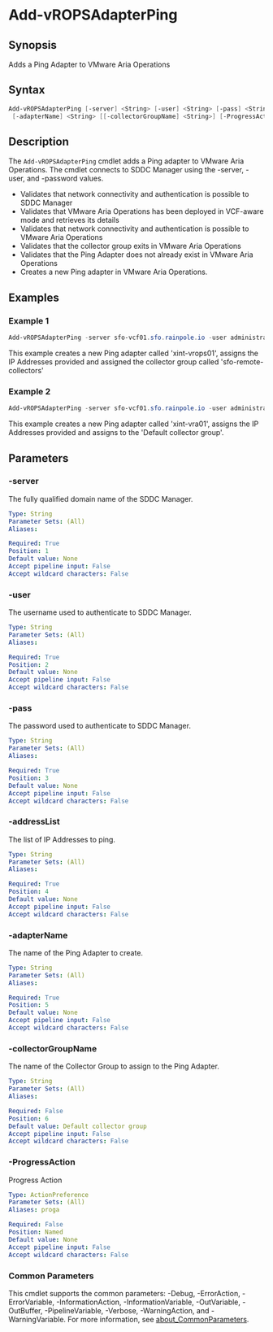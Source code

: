 # Add-vROPSAdapterPing

## Synopsis

Adds a Ping Adapter to VMware Aria Operations

## Syntax

```powershell
Add-vROPSAdapterPing [-server] <String> [-user] <String> [-pass] <String> [-addressList] <String>
 [-adapterName] <String> [[-collectorGroupName] <String>] [-ProgressAction <ActionPreference>] [<CommonParameters>]
```

## Description

The `Add-vROPSAdapterPing` cmdlet adds a Ping adapter to VMware Aria Operations.
The cmdlet connects to SDDC Manager using the -server, -user, and -password values.

- Validates that network connectivity and authentication is possible to SDDC Manager
- Validates that VMware Aria Operations has been deployed in VCF-aware mode and retrieves its details
- Validates that network connectivity and authentication is possible to VMware Aria Operations
- Validates that the collector group exits in VMware Aria Operations
- Validates that the Ping Adapter does not already exist in VMware Aria Operations
- Creates a new Ping adapter in VMware Aria Operations.

## Examples

### Example 1

```powershell
Add-vROPSAdapterPing -server sfo-vcf01.sfo.rainpole.io -user administrator@vsphere.local -pass VMw@re1! -addressList "192.168.11.30,192.168.11.31,192.168.11.32,192.168.11.33" -adapterName xint-vrops01 -collectorGroupName "sfo-remote-collectors"
```

This example creates a new Ping adapter called 'xint-vrops01', assigns the IP Addresses provided and assigned the collector group called 'sfo-remote-collectors'

### Example 2

```powershell
Add-vROPSAdapterPing -server sfo-vcf01.sfo.rainpole.io -user administrator@vsphere.local -pass VMw@re1! -addressList "192.168.11.50,192.168.11.51,192.168.11.52,192.168.11.53" -adapterName xint-vra01
```

This example creates a new Ping adapter called 'xint-vra01', assigns the IP Addresses provided and assigns to the 'Default collector group'.

## Parameters

### -server

The fully qualified domain name of the SDDC Manager.

```yaml
Type: String
Parameter Sets: (All)
Aliases:

Required: True
Position: 1
Default value: None
Accept pipeline input: False
Accept wildcard characters: False
```

### -user

The username used to authenticate to SDDC Manager.

```yaml
Type: String
Parameter Sets: (All)
Aliases:

Required: True
Position: 2
Default value: None
Accept pipeline input: False
Accept wildcard characters: False
```

### -pass

The password used to authenticate to SDDC Manager.

```yaml
Type: String
Parameter Sets: (All)
Aliases:

Required: True
Position: 3
Default value: None
Accept pipeline input: False
Accept wildcard characters: False
```

### -addressList

The list of IP Addresses to ping.

```yaml
Type: String
Parameter Sets: (All)
Aliases:

Required: True
Position: 4
Default value: None
Accept pipeline input: False
Accept wildcard characters: False
```

### -adapterName

The name of the Ping Adapter to create.

```yaml
Type: String
Parameter Sets: (All)
Aliases:

Required: True
Position: 5
Default value: None
Accept pipeline input: False
Accept wildcard characters: False
```

### -collectorGroupName

The name of the Collector Group to assign to the Ping Adapter.

```yaml
Type: String
Parameter Sets: (All)
Aliases:

Required: False
Position: 6
Default value: Default collector group
Accept pipeline input: False
Accept wildcard characters: False
```

### -ProgressAction

Progress Action

```yaml
Type: ActionPreference
Parameter Sets: (All)
Aliases: proga

Required: False
Position: Named
Default value: None
Accept pipeline input: False
Accept wildcard characters: False
```

### Common Parameters

This cmdlet supports the common parameters: -Debug, -ErrorAction, -ErrorVariable, -InformationAction, -InformationVariable, -OutVariable, -OutBuffer, -PipelineVariable, -Verbose, -WarningAction, and -WarningVariable. For more information, see [about_CommonParameters](http://go.microsoft.com/fwlink/?LinkID=113216).
